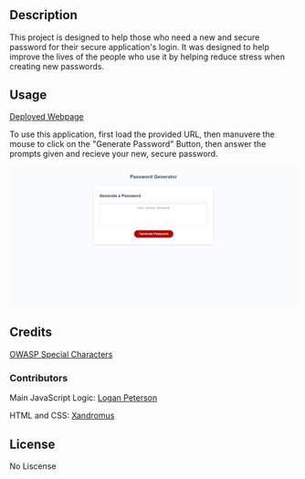 # <Random-Pass-Gen>

## Description

This project is designed to help those who need a new and secure password for their secure application's login. It was designed to help improve the lives of the people who use it by helping reduce stress when creating new passwords.

## Usage

[Deployed Webpage](https://codedevlogan.github.io/Random-Pass-Gen/)

To use this application, first load the provided URL, then manuvere the mouse to click on the "Generate Password" Button, then answer the prompts given and recieve your new, secure password.

![Application Image](./assets/images/_C__Users_Logan%2520School_bootcamp_Random-Pass-Gen_index.html.png)
  

## Credits

[OWASP Special Characters](https://owasp.org/www-community/password-special-characters)

### Contributors

Main JavaScript Logic:
[Logan Peterson](https://github.com/codeDevLogan)

HTML and CSS:
[Xandromus](https://github.com/Xandromus)

## License

No Liscense